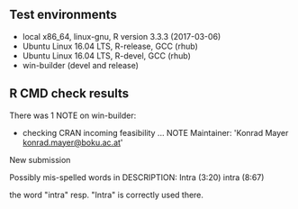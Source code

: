 ## Test environments
* local x86_64, linux-gnu, R version 3.3.3 (2017-03-06)
* Ubuntu Linux 16.04 LTS, R-release, GCC (rhub)
* Ubuntu Linux 16.04 LTS, R-devel, GCC (rhub)
* win-builder (devel and release)

## R CMD check results

There was 1 NOTE on win-builder:

* checking CRAN incoming feasibility ... NOTE
Maintainer: 'Konrad Mayer <konrad.mayer@boku.ac.at>'

New submission

Possibly mis-spelled words in DESCRIPTION:
  Intra (3:20)
  intra (8:67)
  
  the word "intra" resp. "Intra" is correctly used there.
  
